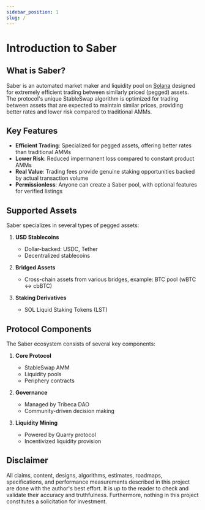 ```yaml
---
sidebar_position: 1
slug: /
---
```


# Introduction to Saber

## What is Saber?

Saber is an automated market maker and liquidity pool on [Solana](https://solana.com) designed for extremely efficient trading between similarly priced (pegged) assets. The protocol's unique StableSwap algorithm is optimized for trading between assets that are expected to maintain similar prices, providing better rates and lower risk compared to traditional AMMs.

## Key Features

- **Efficient Trading**: Specialized for pegged assets, offering better rates than traditional AMMs
- **Lower Risk**: Reduced impermanent loss compared to constant product AMMs
- **Real Value**: Trading fees provide genuine staking opportunities backed by actual transaction volume
- **Permissionless**: Anyone can create a Saber pool, with optional features for verified listings

## Supported Assets

Saber specializes in several types of pegged assets:

1. **USD Stablecoins**
   - Dollar-backed: USDC, Tether
   - Decentralized stablecoins

2. **Bridged Assets**
   - Cross-chain assets from various bridges, example: BTC pool (wBTC ↔ cbBTC)

3. **Staking Derivatives**
   - SOL Liquid Staking Tokens (LST)

## Protocol Components

The Saber ecosystem consists of several key components:

1. **Core Protocol**
   - StableSwap AMM
   - Liquidity pools
   - Periphery contracts

2. **Governance**
   - Managed by Tribeca DAO
   - Community-driven decision making

3. **Liquidity Mining**
   - Powered by Quarry protocol
   - Incentivized liquidity provision

## Disclaimer

All claims, content, designs, algorithms, estimates, roadmaps, specifications, and performance measurements described in this project are done with the author's best effort. It is up to the reader to check and validate their accuracy and truthfulness. Furthermore, nothing in this project constitutes a solicitation for investment.